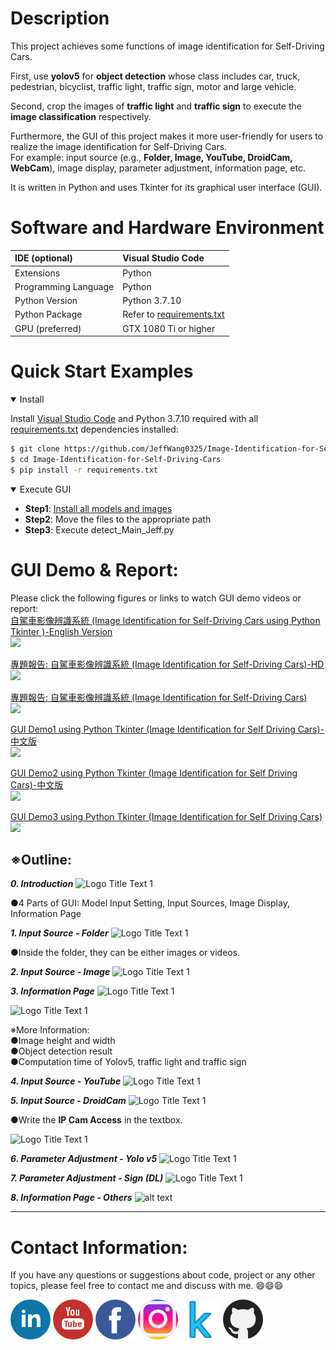 # Description
This project achieves some functions of image identification for Self-Driving Cars.

First, use **yolov5** for **object detection** whose class includes car, truck, pedestrian, bicyclist, traffic light, traffic sign, motor and large vehicle.

Second, crop the images of **traffic light** and **traffic sign** to execute the **image classification** respectively.

Furthermore, the GUI of this project makes it more user-friendly for users to realize the image identification for Self-Driving Cars.  
For example: input source (e.g., **Folder, Image, YouTube, DroidCam, WebCam**), image display, parameter adjustment, information page, etc.

It is written in Python and uses Tkinter for its graphical user interface (GUI).

# Software and Hardware Environment
| IDE (optional)              | Visual Studio Code       |
| :-------------------------- | :----------------------- |
| Extensions                  | Python                   |
| Programming Language        | Python                   |
| Python Version              | Python 3.7.10            |
| Python Package              | Refer to [requirements.txt](https://github.com/JeffWang0325/Image-Identification-for-Self-Driving-Cars/blob/master/requirements.txt)|
| GPU (preferred)             | GTX 1080 Ti or higher    |

# Quick Start Examples
<details open>
<summary>Install</summary>

Install [Visual Studio Code](https://code.visualstudio.com/download) and Python 3.7.10 required with all [requirements.txt](https://github.com/JeffWang0325/Image-Identification-for-Self-Driving-Cars/blob/master/requirements.txt) dependencies installed:
<!-- $ sudo apt update && apt install -y libgl1-mesa-glx libsm6 libxext6 libxrender-dev -->
```bash
$ git clone https://github.com/JeffWang0325/Image-Identification-for-Self-Driving-Cars.git
$ cd Image-Identification-for-Self-Driving-Cars
$ pip install -r requirements.txt
```
</details>

<details open>
<summary>Execute GUI</summary>
  
* **Step1**: [Install all models and images](https://drive.google.com/file/d/1F4fnQ4ZiFhmI6yc-XiQ3TS9MGayoeTe4/view?usp=sharing)
* **Step2**: Move the files to the appropriate path
* **Step3**: Execute detect_Main_Jeff.py
  
</details>

# GUI Demo & Report:

Please click the following figures or links to watch GUI demo videos or report:  
[自駕車影像辨識系統 (Image Identification for Self-Driving Cars using Python Tkinter )-English Version](https://youtu.be/l6lmuLPjNUY)  
[![](http://img.youtube.com/vi/l6lmuLPjNUY/sddefault.jpg)](https://youtu.be/l6lmuLPjNUY)  

[專題報告: 自駕車影像辨識系統 (Image Identification for Self-Driving Cars)-HD](https://youtu.be/PqvCH86_cIs)  
[![](http://img.youtube.com/vi/PqvCH86_cIs/sddefault.jpg)](https://youtu.be/PqvCH86_cIs)  

[專題報告: 自駕車影像辨識系統 (Image Identification for Self-Driving Cars)](https://youtu.be/6i0p-vnwRN4)  
[![](http://img.youtube.com/vi/6i0p-vnwRN4/sddefault.jpg)](https://youtu.be/6i0p-vnwRN4)   

[GUI Demo1 using Python Tkinter (Image Identification for Self Driving Cars)-中文版](https://youtu.be/SS-Cb4kZask)  
[![](http://img.youtube.com/vi/SS-Cb4kZask/sddefault.jpg)](https://youtu.be/SS-Cb4kZask)   

[GUI Demo2 using Python Tkinter (Image Identification for Self Driving Cars)-中文版](https://youtu.be/lewPH9_w_-U)  
[![](http://img.youtube.com/vi/lewPH9_w_-U/sddefault.jpg)](https://youtu.be/lewPH9_w_-U)   

[GUI Demo3 using Python Tkinter (Image Identification for Self Driving Cars)](https://youtu.be/R0lHuH2iOAE)  
[![](http://img.youtube.com/vi/R0lHuH2iOAE/sddefault.jpg)](https://youtu.be/R0lHuH2iOAE)   

## ※Outline:   
***0. Introduction***
![](https://github.com/JeffWang0325/Image-Identification-for-Self-Driving-Cars/blob/master/README%20Image/0.jpg "Logo Title Text 1")

●4 Parts of GUI: Model Input Setting, Input Sources, Image Display, Information Page

***1. Input Source - Folder***
![](https://github.com/JeffWang0325/Image-Identification-for-Self-Driving-Cars/blob/master/README%20Image/1.jpg "Logo Title Text 1")

●Inside the folder, they can be either images or videos.

***2. Input Source - Image***
![](https://github.com/JeffWang0325/Image-Identification-for-Self-Driving-Cars/blob/master/README%20Image/2.jpg "Logo Title Text 1")

***3. Information Page***
![](https://github.com/JeffWang0325/Image-Identification-for-Self-Driving-Cars/blob/master/README%20Image/3-1.jpg "Logo Title Text 1")

![](https://github.com/JeffWang0325/Image-Identification-for-Self-Driving-Cars/blob/master/README%20Image/3-2.jpg "Logo Title Text 1")

※More Information:  
●Image height and width  
●Object detection result  
●Computation time of Yolov5, traffic light and traffic sign  

***4. Input Source - YouTube***
![](https://github.com/JeffWang0325/Image-Identification-for-Self-Driving-Cars/blob/master/README%20Image/4.jpg "Logo Title Text 1")

***5. Input Source - DroidCam***
![](https://github.com/JeffWang0325/Image-Identification-for-Self-Driving-Cars/blob/master/README%20Image/5-1.jpg "Logo Title Text 1")

●Write the **IP Cam Access** in the textbox.

![](https://github.com/JeffWang0325/Image-Identification-for-Self-Driving-Cars/blob/master/README%20Image/5-2.jpg "Logo Title Text 1")

***6. Parameter Adjustment - Yolo v5***
![](https://github.com/JeffWang0325/Image-Identification-for-Self-Driving-Cars/blob/master/README%20Image/6.jpg "Logo Title Text 1")

***7. Parameter Adjustment - Sign (DL)***
![](https://github.com/JeffWang0325/Image-Identification-for-Self-Driving-Cars/blob/master/README%20Image/7.jpg "Logo Title Text 1")

***8. Information Page - Others***
![alt text](https://github.com/JeffWang0325/Image-Identification-for-Self-Driving-Cars/blob/master/README%20Image/8.jpg "Logo Title Text 1")

---
# Contact Information:
If you have any questions or suggestions about code, project or any other topics, please feel free to contact me and discuss with me. 😄😄😄

<a href="https://www.linkedin.com/in/tzu-wei-wang-a09707157" target="_blank"><img src="https://github.com/JeffWang0325/JeffWang0325/blob/master/Icon%20Image/linkedin_64.png" width="64"></a>
<a href="https://www.youtube.com/channel/UC9nOeQSWp0PQJPtUaZYwQBQ" target="_blank"><img src="https://github.com/JeffWang0325/JeffWang0325/blob/master/Icon%20Image/youtube_64.png" width="64"></a>
<a href="https://www.facebook.com/tzuwei.wang.33/" target="_blank"><img src="https://github.com/JeffWang0325/JeffWang0325/blob/master/Icon%20Image/facebook_64.png" width="64"></a>
<a href="https://www.instagram.com/tzuweiw/" target="_blank"><img src="https://github.com/JeffWang0325/JeffWang0325/blob/master/Icon%20Image/instagram_64.png" width="64"></a>
<a href="https://www.kaggle.com/tzuweiwang" target="_blank"><img src="https://github.com/JeffWang0325/JeffWang0325/blob/master/Icon%20Image/kaggle_64.png" width="64"></a>
<a href="https://github.com/JeffWang0325" target="_blank"><img src="https://github.com/JeffWang0325/JeffWang0325/blob/master/Icon%20Image/github_64.png" width="64"></a>
